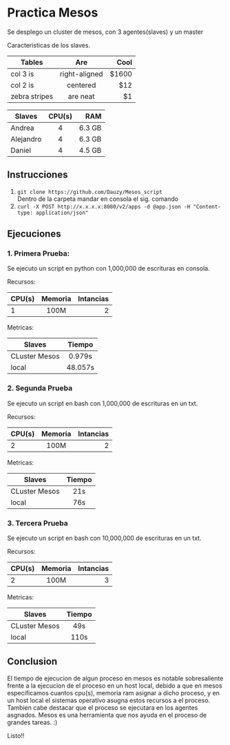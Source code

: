 # Practica Mesos

Se desplego un cluster de mesos, con 3 agentes(slaves) y un master 
	
  Caracteristicas de los slaves.
  
| Tables        | Are           | Cool  |
| ------------- |:-------------:| -----:|
| col 3 is      | right-aligned | $1600 |
| col 2 is      | centered      |   $12 |
| zebra stripes | are neat      |    $1 |
  
| Slaves        | CPU(s)        | RAM    |
|---------------|:-------------:|-------:|
| Andrea        | 4             | 6.3 GB |
| Alejandro     | 4             | 6.3 GB |
| Daniel        | 4             | 4.5 GB | 

## Instrucciones

  1. ``` git clone https://github.com/Dauzy/Mesos_script ```  
Dentro de la carpeta mandar  en consola el sig. comando
  2. ``` curl -X POST http://x.x.x.x:8080/v2/apps -d @app.json -H "Content-type: application/json" ``` 

## Ejecuciones


###  1. Primera Prueba: 
Se ejecuto un script en python con 1,000,000 de escrituras en consola.

Recursos:

| CPU(s)        | Memoria       | Intancias    |
|---------------|:-------------:|-------------:|
| 1             | 100M          | 2            |

Metricas:

| Slaves        | Tiempo        |
|---------------|:-------------:|
| CLuster Mesos | 0.979s        |
| local         | 48.057s       |
	
###  2. Segunda Prueba
 Se ejecuto un script en bash con 1,000,000 de escrituras en un txt.

Recursos:

| CPU(s)        | Memoria       | Intancias    |
|---------------|:-------------:|-------------:|
| 2             | 100M          | 2            |

Metricas:

| Slaves        | Tiempo        | 
|---------------|:-------------:|
| CLuster Mesos | 21s           |
| local         | 76s           |


###  3. Tercera Prueba
 Se ejecuto un script en bash con 10,000,000 de escrituras en un txt.

Recursos:

| CPU(s)        | Memoria       | Intancias    |
|---------------|:-------------:|-------------:|
| 2             | 100M          | 3            |

Metricas:

| Slaves        | Tiempo        |
|---------------|:-------------:|
| CLuster Mesos | 49s           |
| local         | 110s          |
  

## Conclusion
El tiempo de ejecucion de algun proceso en mesos es notable sobresaliente 
frente a la ejecucion de el proceso en un host local, debido a que en mesos
especificamos cuantos cpu(s), memoria ram asignar a dicho proceso, y en un 
host local el sistemas operativo asugna estos recursos a el proceso. Tambien
cabe destacar que el proceso se ejecutara en los agentes asgnados. Mesos 
es una herramienta que nos ayuda en el proceso de grandes tareas. :)

Listo!!

